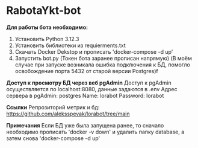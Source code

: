 # RabotaYkt-bot
**Для работы бота необходимо:**
1. Установить Python 3.12.3
2. Установить библиотеки из requierments.txt
3. Скачать Docker Dekstop и прописать 'docker-compose -d up'
4. Запустить bot.py (Токен бота заранее прописан напрямую)
(В моём случае при запуске возникала ошибка подключения к БД, помогло освобождение порта 5432 от старой версии Postgres)f

**Доступ к просмотру БД через веб pgAdmin**
Доступ к pgAdmin осуществляется по localhost:8080, данные задаются в .env
Адрес сервера в pgAdmin: postgres
Name: lorabot
Password: lorabot

**Ссылки**
Репрозиторий метрик и бд: https://github.com/aleksspevak/lorabot/tree/main

**Примечания**
Если БД уже была запущена ранее, то сначало необходимо прописать 
'docker -v down'
и удалить папку database, а затем снова 
'docker-compose -d up'
